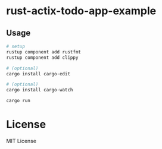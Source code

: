 # rust-actix-todo-app-example

## Usage

```sh
# setup
rustup component add rustfmt
rustup component add clippy

# (optional)
cargo install cargo-edit

# (optional)
cargo install cargo-watch
```

```sh
cargo run
```

# License

MIT License